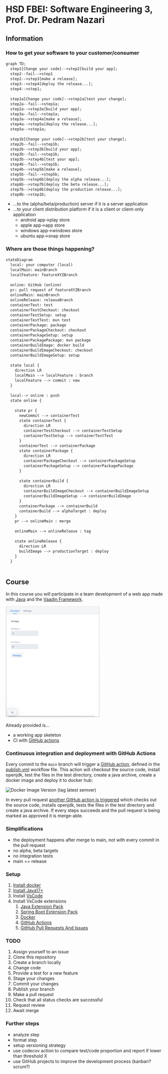 # HSD FBEI: Software Engineering 3, Prof. Dr. Pedram Nazari

## Information
### How to get your software to your customer/consumer

```mermaid
graph TD;
  step1[Change your code]-->step2[build your app];
  step2--fail-->step1
  step2-->step3[make a release];
  step3-->step4[deploy the release...];
  step4-->step1;

  step1a[Change your code]-->step2a[test your change];
  step2a--fail-->step1a;
  step2a-->step3a[build your app];
  step3a--fail-->step1a;
  step3a-->step4a[make a release];
  step4a-->step5a[deploy the release...];
  step5a-->step1a;

  step1b[Change your code]-->step2b[test your change];
  step2b--fail-->step1b;
  step2b-->step3b[build your app];
  step3b--fail-->step1b;
  step3b-->step4b[test your app];
  step4b--fail-->step1b;
  step4b-->step5b[make a release];
  step5b--fail-->step5b;
  step5b-->step6b[deploy the alpha release...];
  step6b-->step7b[deploy the beta release...];
  step7b-->step8b[deploy the production release...];
  step8b-->step1b;

```

- ...to the (alpha/beta/production) server if it is a server application
- ...to your client distribution platform if it is a client or client-only application
  - android app->play store
  - apple app->app store
  - windows app->windows store
  - ubuntu app->snap store

### Where are those things happening?

```mermaid
stateDiagram
  local: your computer (local)
  localMain: mainBranch
  localFeature: featureXYZBranch
  
  online: GitHub (online)
  pr: pull request of featureXYZBranch
  onlineMain: mainBranch
  onlineRelease: releaseBranch
  containerTest: test
  containerTestCheckout: checkout
  containerTestSetup: setup
  containerTestTest: mvn test
  containerPackage: package
  containerPackageCheckout: checkout
  containerPackageSetup: setup
  containerPackagePackage: mvn package
  containerBuildImage: docker build
  containerBuildImageCheckout: checkout
  containerBuildImageSetup: setup

  state local {
    direction LR
    localMain --> localFeature : branch
    localFeature --> commit : new
  }
  
  local--> online : push
  state online {

    state pr {
      newCommit --> containerTest
      state containerTest {
        direction LR
        containerTestCheckout --> containerTestSetup
        containerTestSetup --> containerTestTest
      }
      containerTest --> containerPackage
      state containerPackage {
        direction LR
        containerPackageCheckout --> containerPackageSetup
        containerPackageSetup --> containerPackagePackage
      }
   
      state containerBuild {
        direction LR
        containerBuildImageCheckout --> containerBuildImageSetup
        containerBuildImageSetup --> containerBuildImage
      }
      containerPackage --> containerBuild
      containerBuild --> alphaTarget : deploy
    }    
    pr --> onlineMain : merge

    onlineMain --> onlineRelease : tag

    state onlineRelease {
      direction LR
      buildImage --> productionTarget : deploy
    }   
  }
  
```

## Course

In this course you will participate in a team development of a web app made with [Java](https://openjdk.org/) and the [Vaadin Framework](https://vaadin.com/).

<img src=".github/images/start_light.png" alt="drawing" width="300"/>


Already provided is...

- a working app skeleton
- CI with [GitHub actions](https://github.com/features/actions)

### Continuous integration and deployment with GitHub Actions

Every commit to the `main` branch will trigger a [GitHub action](https://github.com/features/actions), defined in the [publish.yml](https://github.com/hsd-inflab/se3/blob/main/.github/workflows/publish.yml) workflow file. This action will checkout the source code, install openjdk, test the files in the test directory, create a java archive, create a docker image and deploy it to docker hub:

![Docker Image Version (tag latest semver)](https://img.shields.io/docker/v/feichtmeier/hub/main?logo=docker&label=Deployed%20to%20dockerhub&link=https%3A%2F%2Fhub.docker.com%2Frepository%2Fdocker%2Ffeichtmeier%2Fhub%2Fgeneral)

In every pull request [another GitHub action is triggered](https://github.com/hsd-inflab/se3/blob/main/.github/workflows/CI.yml) which checks out the source code, installs openjdk, tests the files in the test directory and create a java archive.
If every steps succeeds and the pull request is being marked as approved it is merge-able.

### Simplifications

- the deployment happens after merge to main, not with every commit in the pull request
- no alpha, beta targets
- no integration tests
- main == release

### Setup
1) [Install docker](https://www.docker.com/products/docker-desktop/)
2) [Install Java17+](https://adoptium.net/de/)
3) Install [VsCode](https://code.visualstudio.com/)
4) Install VsCode extensions
   1) [Java Extension Pack](https://marketplace.visualstudio.com/items?itemName=vscjava.vscode-java-pack)
   2) [Spring Boot Extension Pack](https://marketplace.visualstudio.com/items?itemName=vmware.vscode-boot-dev-pack)
   3) [Docker](https://marketplace.visualstudio.com/items?itemName=ms-azuretools.vscode-docker)
   4) [GitHub Actions](https://marketplace.visualstudio.com/items?itemName=GitHub.vscode-github-actions)
   5) [GitHub Pull Requests And Issues](https://marketplace.visualstudio.com/items?itemName=GitHub.vscode-pull-request-github)

### TODO
1) Assign yourself to an issue
2) Clone this repository
3) Create a branch locally
4) Change code
5) Provide a test for a new feature
6) Stage your changes
7) Commit your changes
8) Publish your branch
9) Make a pull request
10) Check that all status checks are successful
11) Request review
12) Await merge

### Further steps

- analyze step
- format step
- setup versioning strategy
- use codecov action to compare test/code proportion and report if lower than threshold X
- use GitHub projects to improve the development process (kanban? scrum?) 